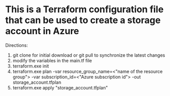 # This is a Terraform configuration file that can be used to create a storage account in Azure

Directions:

1.  git clone for initial download or git pull to synchronize the latest changes
2.  modify the variables in the main.tf file
3.  terraform.exe init   
4.  terraform.exe plan -var resource_group_name=<"name of the resource group"> -var subscription_id=<"Azure subscription id"> -out storage_account.tfplan
5.  terraform.exe apply "storage_account.tfplan"

